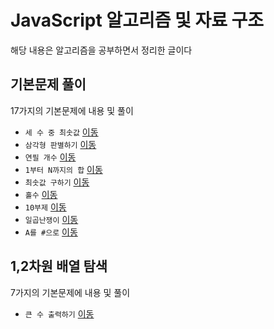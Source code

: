 # JavaScript 알고리즘 및 자료 구조

해당 내용은 알고리즘을 공부하면서 정리한 글이다

## 기본문제 풀이

17가지의 기본문제에 내용 및 풀이

* `세 수 중 최솟값` [이동](src/basic/1-minimum.js)
* `삼각형 판별하기` [이동](src/basic/2-triangle.js)
* `연필 개수` [이동](src/basic/3-pencils.js)
* `1부터 N까지의 합` [이동](src/basic/4-increase.js)
* `최솟값 구하기` [이동](src/basic/5-minimum2.js)
* `홀수` [이동](src/basic/6-oddNumer.js)
* `10부제` [이동](src/basic/7-10DayRotation.js)
* `일곱난쟁이` [이동](src/basic/8-sevenDwarfs.js)
* `A를 #으로` [이동](src/basic/9-aTo#.js)

## 1,2차원 배열 탐색

7가지의 기본문제에 내용 및 풀이

* `큰 수 출력하기` [이동](src/array/1-maximum.js)
